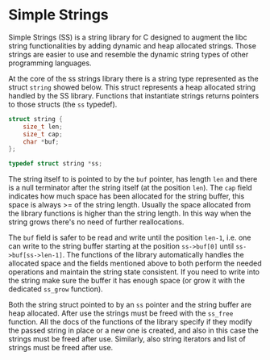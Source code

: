 # Simple Strings

Simple Strings (SS) is a string library for C designed to augment the libc string functionalities by adding dynamic 
and heap allocated strings. Those strings are easier to use and resemble the dynamic string types of other programming 
languages.

At the core of the ss strings library there is a string type represented as the struct `string`
showed below. This struct represents a heap allocated string handled by the SS library. Functions
that instantiate strings returns pointers to those structs (the `ss` typedef).

```c
struct string {
    size_t len;
    size_t cap;
    char *buf;
};

typedef struct string *ss;
```

The string itself to is pointed to by the `buf` pointer, has length `len` and there is a null 
terminator after the string itself (at the position `len`). The `cap` field indicates how much
space has been allocated for the string buffer, this space is always >= of the string length. Usually 
the space allocated from the library functions is higher than the string length. In this way when the 
string grows there's no need of further reallocations.

The `buf` field is safer to be read and write until the position `len-1`, i.e. one can write to the
string buffer starting at the position `ss->buf[0]` until `ss->buf[ss->len-1]`. The functions of the
library automatically handles the allocated space and the fields mentioned above to both perform the 
needed operations and maintain the string state consistent. If you need to write into the string make
sure the buffer it has enough space (or grow it with the dedicated `ss_grow` function).

Both the string struct pointed to by an `ss` pointer and the string buffer are heap allocated. After
use the strings must be freed with the `ss_free` function. All the docs of the functions of the library 
specify if they modify the passed string in place or a new one is created, and also in this case the 
strings must be freed after use. Similarly, also string iterators and list of strings must be freed 
after use.
